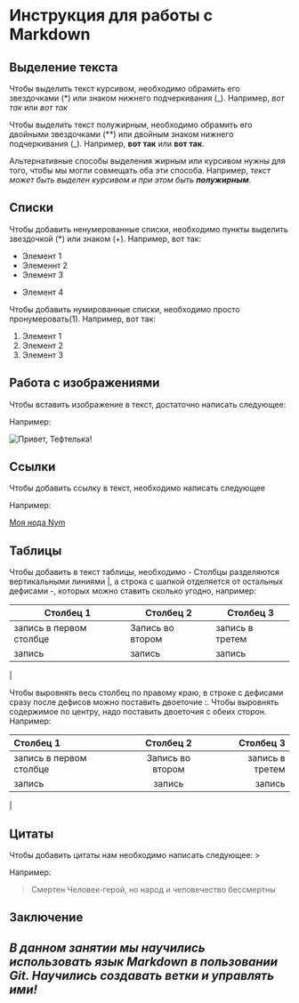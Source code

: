 # Инструкция для работы с Markdown

## Выделение текста

Чтобы выделить текст курсивом, необходимо обрамить его звездочками (*) или знаком нижнего подчеркивания (_). Например, *вот так* или _вот так_

Чтобы выделить текст полужирным, необходимо обрамить его двойными звездочками (**) или двойным знаком нижнего подчеркивания (_). Например, **вот так** или __вот так__.

Альтернативные способы выделения жирным или курсивом нужны для того, чтобы мы могли совмещать оба эти способа. Например, _текст может быть выделен курсивом и при этом быть **полужирным**_.

## Списки

Чтобы добавить ненумерованные списки, необходимо пункты выделить звездочкой (*) или знаком (+). Например, вот так:
* Элемент 1
* Элеменнт 2
* Элемент 3
+ Элемент 4

Чтобы добавить нумированные списки, необходимо просто пронумеровать(1). Например, вот так:
1. Элемент 1
2. Элемент 2
3. Элемент 3

## Работа с изображениями

Чтобы вставить изображение в текст, достаточно написать следующее:
![]()  

Например:

![Привет, Тефтелька!](Teftelka.jpg)

## Ссылки

 Чтобы добавить ссылку в текст, необходимо написать следующее []() 

 Например:

 [Моя нода Nym](https://mixnet.explorers.guru/mixnode/CUsj2NGHvj6cYGy1J2jM68oo1Cmm9XPzrkFavSpGw3hz)

## Таблицы

Чтобы добавить в текст таблицы, необходимо - Столбцы разделяются вертикальными линиями |, а строка с шапкой отделяется от остальных дефисами -, которых можно ставить сколько угодно, например:

|Столбец 1|Столбец 2|Столбец 3|
|---------|---------|---------|
|запись в первом столбце|Запись во втором|запись в третем|
|запись|запись|запись|
|

Чтобы выровнять весь столбец по правому краю, в строке с дефисами сразу после дефисов можно поставить двоеточие :. Чтобы выровнять содержимое по центру, надо поставить двоеточия с обеих сторон. Например:

|Столбец 1|Столбец 2|Столбец 3|
|:---------|:---------:|---------:|
|запись в первом столбце|Запись во втором|запись в третем|
|запись|запись|запись|
|


## Цитаты

Чтобы добавить цитаты нам необходимо написать следующее: >

Например:

>Смертен Человек-герой, но народ и человечество бессмертны

## Заключение

 ##  _В данном занятии мы научились использовать язык Markdown в пользовании Git. Научились создавать ветки и управлять ими!_ ##